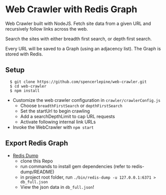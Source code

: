 # Web Crawler with Redis Graph
Web Crawler built with NodeJS. Fetch site data from a given URL and recursively follow links across the web.

Search the sites with either breadth first search, or depth first search.

Every URL will be saved to a Graph (using an adjacency list). The Graph is stored with Redis.

## Setup
  ```console
    $ git clone https://github.com/spencerlepine/web-crawler.git
    $ cd web-crawler
    $ npm install
  ```
  - Customize the web crawler configuration in ```crawler/crawlerConfig.js```
    * Choose ```breadthFirstSearch``` or ```depthFirstSearch```
    * Set the startUrl to begin crawling
    * Add a searchDepthLimit to cap URL requests
    * Activate following internal link URLs
  - Invoke the WebCrawler with ```npm start```

## Export Redis Graph
  - [Redis Dump](https://github.com/delano/redis-dump)
    * clone this Repo
    * run commands to install gem dependencies (refer to redis-dump/README)
    * in project root folder, run ```./bin/redis-dump -u 127.0.0.1:6371 > db_full.json```
    * View the json data in ```db_full.json```!
